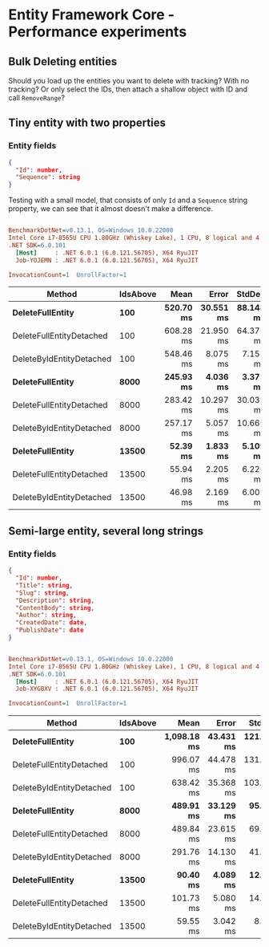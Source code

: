 # Entity Framework Core - Performance experiments

## Bulk Deleting entities

Should you load up the entities you want to delete with tracking? With no tracking? Or only select the IDs, then attach a shallow object with ID and call `RemoveRange`?

## Tiny entity with two properties

### Entity fields

```json
{
  "Id": number,
  "Sequence": string
}
```

Testing with a small model, that consists of only `Id` and a `Sequence` string property, we can see that it almost doesn't make a difference.

```ini

BenchmarkDotNet=v0.13.1, OS=Windows 10.0.22000
Intel Core i7-8565U CPU 1.80GHz (Whiskey Lake), 1 CPU, 8 logical and 4 physical cores
.NET SDK=6.0.101
  [Host]     : .NET 6.0.1 (6.0.121.56705), X64 RyuJIT
  Job-YOJEMN : .NET 6.0.1 (6.0.121.56705), X64 RyuJIT

InvocationCount=1  UnrollFactor=1

```

| Method                   | IdsAbove  |          Mean |         Error |        StdDev |        Median |
| ------------------------ | --------- | ------------: | ------------: | ------------: | ------------: |
| **DeleteFullEntity**     | **100**   | **520.70 ms** | **30.551 ms** | **88.148 ms** | **484.33 ms** |
| DeleteFullEntityDetached | 100       |     608.28 ms |     21.950 ms |     64.376 ms |     574.48 ms |
| DeleteByIdEntityDetached | 100       |     548.46 ms |      8.075 ms |      7.158 ms |     548.49 ms |
| **DeleteFullEntity**     | **8000**  | **245.93 ms** |  **4.036 ms** |  **3.371 ms** | **245.00 ms** |
| DeleteFullEntityDetached | 8000      |     283.42 ms |     10.297 ms |     30.038 ms |     268.60 ms |
| DeleteByIdEntityDetached | 8000      |     257.17 ms |      5.057 ms |     10.666 ms |     255.10 ms |
| **DeleteFullEntity**     | **13500** |  **52.39 ms** |  **1.833 ms** |  **5.109 ms** |  **50.83 ms** |
| DeleteFullEntityDetached | 13500     |      55.94 ms |      2.205 ms |      6.220 ms |      53.27 ms |
| DeleteByIdEntityDetached | 13500     |      46.98 ms |      2.169 ms |      6.009 ms |      44.52 ms |

## Semi-large entity, several long strings

### Entity fields

```json
{
  "Id": number,
  "Title": string,
  "Slug": string,
  "Description": string,
  "ContentBody": string,
  "Author": string,
  "CreatedDate": date,
  "PublishDate": date
}
```

```ini

BenchmarkDotNet=v0.13.1, OS=Windows 10.0.22000
Intel Core i7-8565U CPU 1.80GHz (Whiskey Lake), 1 CPU, 8 logical and 4 physical cores
.NET SDK=6.0.101
  [Host]     : .NET 6.0.1 (6.0.121.56705), X64 RyuJIT
  Job-XYGBXV : .NET 6.0.1 (6.0.121.56705), X64 RyuJIT

InvocationCount=1  UnrollFactor=1

```

| Method                   | IdsAbove  |            Mean |         Error |         StdDev |          Median |
| ------------------------ | --------- | --------------: | ------------: | -------------: | --------------: |
| **DeleteFullEntity**     | **100**   | **1,098.18 ms** | **43.431 ms** | **121.785 ms** | **1,078.10 ms** |
| DeleteFullEntityDetached | 100       |       996.07 ms |     44.478 ms |     131.144 ms |       966.56 ms |
| DeleteByIdEntityDetached | 100       |       638.42 ms |     35.368 ms |     103.171 ms |       595.24 ms |
| **DeleteFullEntity**     | **8000**  |   **489.91 ms** | **33.129 ms** |  **95.586 ms** |   **456.03 ms** |
| DeleteFullEntityDetached | 8000      |       489.84 ms |     23.615 ms |      69.629 ms |       497.72 ms |
| DeleteByIdEntityDetached | 8000      |       291.76 ms |     14.130 ms |      41.217 ms |       302.68 ms |
| **DeleteFullEntity**     | **13500** |    **90.40 ms** |  **4.089 ms** |  **12.057 ms** |    **94.52 ms** |
| DeleteFullEntityDetached | 13500     |       101.73 ms |      5.080 ms |      14.658 ms |       101.74 ms |
| DeleteByIdEntityDetached | 13500     |        59.55 ms |      3.042 ms |       8.923 ms |        60.47 ms |
